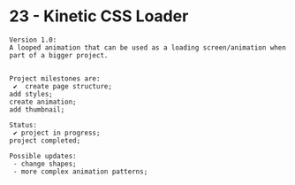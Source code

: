# 23 - Kinetic CSS Loader

    Version 1.0:
    A looped animation that can be used as a loading screen/animation when  part of a bigger project.


    Project milestones are:
     ✔  create page structure;
    add styles;
    create animation;
    add thumbnail;

    Status:
     ✔ project in progress;
    project completed;

    Possible updates:
     - change shapes;
     - more complex animation patterns;
